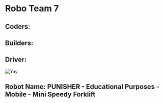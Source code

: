 # Robo Team 7

## Coders:
## Builders:
## Driver:

![Yay](https://assets.stickpng.com/images/580b57fbd9996e24bc43bdfa.png)

## Robot Name: PUNISHER - Educational Purposes - Mobile - Mini Speedy Forklift
